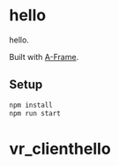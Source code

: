 # hello

hello.

Built with [A-Frame](https://aframe.io).

## Setup

```sh
npm install
npm run start
```
# vr_clienthello
